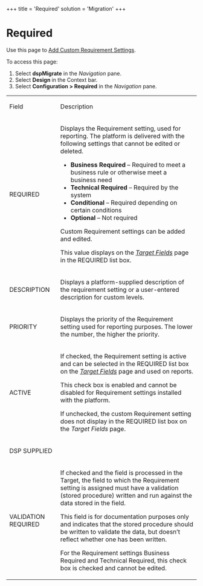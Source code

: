 +++
title = 'Required'
solution = 'Migration'
+++

# Required

<div class="use">

Use this page to [Add Custom Requirement
Settings](../Config/Add_Custom_Requirement_Settings).

</div>

To access this page:

1.  Select <span style="font-weight: bold;">dspMigrate</span> in the
    <span style="font-style: italic;">Navigation</span> pane.
2.  Select <span style="font-weight: bold;">Design </span>in the Context
    bar.
3.  Select <span style="font-weight: bold;">Configuration \>
    Required</span> in the
    <span style="font-style: italic;">Navigation</span> pane.

<table>
<tbody>
<tr class="odd">
<td><p>Field</p></td>
<td><p><span style="font-size: 12.0pt;">Description</span></p></td>
</tr>
<tr class="even">
<td><p>REQUIRED</p></td>
<td><p>Displays the Requirement setting, used for reporting. The platform is delivered with the following settings that cannot be edited or deleted.</p>
<ul>
<li><strong>Business Required</strong> – Required to meet a business rule or otherwise meet a business need</li>
<li><strong>Technical Required</strong> – Required by the system</li>
<li><strong>Conditional</strong> – Required depending on certain conditions</li>
<li><strong>Optional</strong> – Not required</li>
</ul>
<p>Custom Requirement settings can be added and edited.</p>
<p>This value displays on the <span style="font-style: italic;"><a href="Target_Fields_H_Target_Design">Target Fields</a></span> page in the REQUIRED list box.</p></td>
</tr>
<tr class="odd">
<td><p>DESCRIPTION</p></td>
<td><p>Displays a platform-supplied description of the requirement setting or a user-entered description for custom levels.</p></td>
</tr>
<tr class="even">
<td><p>PRIORITY</p></td>
<td><p>Displays the priority of the Requirement setting used for reporting purposes. The lower the number, the higher the priority.</p></td>
</tr>
<tr class="odd">
<td><p>ACTIVE</p></td>
<td><p>If checked, the Requirement setting is active and can be selected in the REQUIRED list box on the <span style="font-style: italic;"><a href="Target_Fields_H_Target_Design">Target Fields</a></span> page and used on reports.</p>
<p>This check box is enabled and cannot be disabled for Requirement settings installed with the platform.</p>
<p>If unchecked, the custom Requirement setting does not display in the REQUIRED list box on the <span style="font-style: italic;">Target Fields</span> page.</p></td>
</tr>
<tr class="even">
<td><p>DSP SUPPLIED</p></td>
<td></td>
</tr>
<tr class="odd">
<td><p>VALIDATION REQUIRED</p></td>
<td><p>If checked and the field is processed in the Target, the field to which the Requirement setting is assigned must have a validation (stored procedure) written and run against the data stored in the field.</p>
<p>This field is for documentation purposes only and indicates that the stored procedure should be written to validate the data, but doesn’t reflect whether one has been written.</p>
<p>For the Requirement settings Business Required and Technical Required, this check box is checked and cannot be edited.</p></td>
</tr>
</tbody>
</table>
